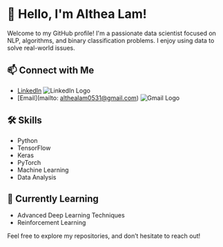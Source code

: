 # 👋 Hello, I'm Althea Lam!

Welcome to my GitHub profile! I'm a passionate data scientist focused on NLP, algorithms, and binary classification problems. I enjoy using data to solve real-world issues.

## 📫 Connect with Me

- [LinkedIn](https://www.linkedin.com/in/kahei-lam) ![LinkedIn Logo](https://upload.wikimedia.org/wikipedia/commons/0/01/LinkedIn_Logo.svg)
- [Email](mailto: althealam0531@gmail.com) ![Gmail Logo](https://upload.wikimedia.org/wikipedia/commons/4/4e/Gmail_Icon.svg)

## 🛠️ Skills
- Python
- TensorFlow
- Keras
- PyTorch
- Machine Learning
- Data Analysis

## 🌱 Currently Learning
- Advanced Deep Learning Techniques
- Reinforcement Learning

Feel free to explore my repositories, and don’t hesitate to reach out!
